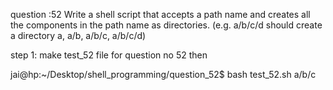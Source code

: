 question :52
Write a shell script that accepts a path name and creates all the components in the path name as directories. (e.g. a/b/c/d should create a directory a, a/b, a/b/c, a/b/c/d)

step 1: make test_52 file for question no 52 then

jai@hp:~/Desktop/shell_programming/question_52$ bash test_52.sh a/b/c
